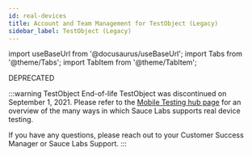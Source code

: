 ```yaml
---
id: real-devices
title: Account and Team Management for TestObject (Legacy)
sidebar_label: TestObject (Legacy)
---
```

import useBaseUrl from '@docusaurus/useBaseUrl';
import Tabs from '@theme/Tabs';
import TabItem from '@theme/TabItem';

<p><span className="sauceGold">DEPRECATED</span></p>

:::warning TestObject End-of-life
TestObject was discontinued on September 1, 2021. Please refer to the [Mobile Testing hub page](/mobile-apps) for an overview of the many ways in which Sauce Labs supports real device testing.

If you have any questions, please reach out to your Customer Success Manager or Sauce Labs Support.
:::

